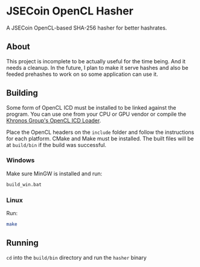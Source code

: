 # JSECoin OpenCL Hasher
A JSECoin OpenCL-based SHA-256 hasher for better hashrates.

## About
This project is incomplete to be actually useful for the time being. And it needs a cleanup.
In the future, I plan to make it serve hashes and also be feeded prehashes to work on so some application can use it.

## Building
Some form of OpenCL ICD must be installed to be linked against the program. You can use one from your CPU or GPU vendor or compile the [Khronos Group's OpenCL ICD Loader](https://github.com/KhronosGroup/OpenCL-ICD-Loader).

Place the OpenCL headers on the `include` folder and follow the instructions for each platform.
CMake and Make must be installed.
The built files will be at `build/bin` if the build was successful.

### Windows
Make sure MinGW is installed and run:
```bat
build_win.bat
```

### Linux
Run:
```sh
make
```

## Running
`cd` into the `build/bin` directory and run the `hasher` binary
